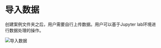 # 导入数据

创建案例文件夹之后，用户需要自行上传数据。用户可以基于Jupyter lab环境进行数据处理的操作。

![&#x5BFC;&#x5165;&#x6570;&#x636E;](../.gitbook/assets/image%20%2854%29.png)

